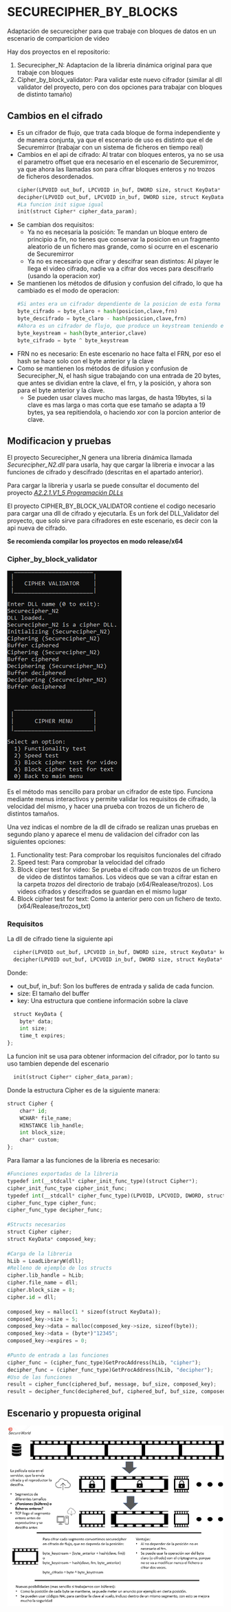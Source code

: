 # SECURECIPHER_BY_BLOCKS
Adaptación de securecipher para que trabaje con bloques de datos en un escenario de comparticion de video

Hay dos proyectos en el repositorio:
1. Securecipher_N: Adaptacion de la libreria dinámica original para que trabaje con bloques
2. Cipher_by_block_validator: Para validar este nuevo cifrador (similar al dll validator del proyecto, pero con dos opciones para trabajar con bloques de distinto tamaño)

## Cambios en el cifrado
* Es un cifrador de flujo, que trata cada bloque de forma independiente y de manera conjunta, ya que el escenario de uso es distinto que el de Securemirror (trabajar con un sistema de ficheros en tiempo real)
* Cambios en el api de cifrado: Al tratar con bloques enteros, ya no se usa el parametro offset que era necesario en el escenario de Securemirror, ya que ahora las llamadas son para cifrar bloques enteros y no trozos de ficheros desordenados.
  ```python
  cipher(LPVOID out_buf, LPCVOID in_buf, DWORD size, struct KeyData* key);
  decipher(LPVOID out_buf, LPCVOID in_buf, DWORD size, struct KeyData* key);
  #La funcion init sigue igual
  init(struct Cipher* cipher_data_param);
  ```
* Se cambian dos requisitos:
  * Ya no es necesaria la posición: Te mandan un bloque entero de principio a fin, no tienes que conservar la posicion en un fragmento aleatorio de un fichero mas grande, como si ocurre en el escenario de Securemirror
  * Ya no es necesario que cifrar y descifrar sean distintos: Al player le llega el video cifrado, nadie va a cifrar dos veces para descifrarlo (usando la operacion xor) 
* Se mantienen los métodos de difusion y confusion del cifrado, lo que ha cambiado es el modo de operacion:
  ```python
  #Si antes era un cifrador dependiente de la posicion de esta forma
  byte_cifrado = byte_claro + hash(posicion,clave,frn)
  byte_descifrado = byte_claro - hash(posicion,clave,frn)
  #Ahora es un cifrador de flujo, que produce un keystream teniendo en cuenta la informacion anterior y se aplica a los bytes en claro/cifrados
  byte_keystream = hash(byte_anterior,clave)
  byte_cifrado = byte ^ byte_keystream
  ```
* FRN no es necesario: En este escenario no hace falta el FRN, por eso el hash se hace solo con el byte anterior y la clave
* Como se mantienen los métodos de difusion y confusion de Securecipher_N, el hash sigue trabajando con una entrada de 20 bytes, que antes se dividian entre la clave, el frn, y la posición, y ahora son para el byte anterior y la clave.
  * Se pueden usar claves mucho mas largas, de hasta 19bytes, si la clave es mas larga o mas corta que ese tamaño se adapta a 19 bytes, ya sea repitiendola, o haciendo xor con la porcion anterior de clave.

## Modificacion y pruebas
El proyecto Securecipher_N genera una libreria dinámica llamada *Securecipher_N2.dll* para usarla, hay que cargar la libreria e invocar a las funciones de cifrado y descifrado (descritas en el apartado anterior).

Para cargar la libreria y usarla se puede consultar el documento del proyecto [*A2.2.1.V1_5 Programación DLLs*](https://docs.google.com/document/d/1m_plJjkZNEg5odUYjWM3gvHNJZuQKP_EuHUCmcLkFhE/edit?usp=sharing)

El proyecto CIPHER_BY_BLOCK_VALIDATOR contiene el codigo necesario para cargar una dll de cifrado y ejecutarla. Es un fork del DLL_Validator del proyecto, que solo sirve para cifradores en este escenario, es decir con la api nueva de cifrado.

**Se recomienda compilar los proyectos en modo release/x64**
### Cipher_by_block_validator
![menu](MenuValidator.PNG)

Es el método mas sencillo para probar un cifrador de este tipo. Funciona mediante menus interactivos y permite validar los requisitos de cifrado, la velocidad del mismo, y hacer una prueba con trozos de un fichero de distintos tamaños.

Una vez indicas el nombre de la dll de cifrado se realizan unas pruebas en segundo plano y aparece el menu de validacion del cifrador con las siguientes opciones:
1. Functionality test: Para comprobar los requisitos funcionales del cifrado
2. Speed test: Para comprobar la velocidad del cifrado
3. Block ciper test for video: Se prueba el cifrado con trozos de un fichero de video de distintos tamaños. Los videos que se van a cifrar estan en la carpeta *trozos* del directorio de trabajo (x64/Realease/trozos). Los videos cifrados y descifrados se guardan en el mismo lugar 
4. Block cipher test for text: Como la anterior pero con un fichero de texto.(x64/Realease/trozos_txt)

### Requisitos
La dll de cifrado tiene la siguiente api
```python
  cipher(LPVOID out_buf, LPCVOID in_buf, DWORD size, struct KeyData* key);
  decipher(LPVOID out_buf, LPCVOID in_buf, DWORD size, struct KeyData* key);
  ```
Donde:
* out_buf, in_buf: Son los bufferes de entrada y salida de cada funcion.
* size: El tamaño del buffer
* key: Una estructura que contiene información sobre la clave
```python
  struct KeyData {
	byte* data;
	int size;
	time_t expires;
};
  ```
La funcion init se usa para obtener informacion del cifrador, por lo tanto su uso tambien depende del escenario
```python
  init(struct Cipher* cipher_data_param);
  ```
Donde la estructura Cipher es de la siguiente manera:
```python
struct Cipher {
	char* id;
	WCHAR* file_name;
	HINSTANCE lib_handle;
	int block_size;
	char* custom;
};
```

Para llamar a las funciones de la libreria es necesario:
```python
#Funciones exportadas de la libreria
typedef int(__stdcall* cipher_init_func_type)(struct Cipher*);
cipher_init_func_type cipher_init_func;
typedef int(__stdcall* cipher_func_type)(LPVOID, LPCVOID, DWORD, struct KeyData*);
cipher_func_type cipher_func;
cipher_func_type decipher_func;

#Structs necesarios
struct Cipher cipher;
struct KeyData* composed_key;

#Carga de la libreria
hLib = LoadLibraryW(dll);
#Relleno de ejemplo de los structs
cipher.lib_handle = hLib;
cipher.file_name = dll;
cipher.block_size = 8;
cipher.id = dll;

composed_key = malloc(1 * sizeof(struct KeyData));
composed_key->size = 5;
composed_key->data = malloc(composed_key->size, sizeof(byte));
composed_key->data = (byte*)"12345";
composed_key->expires = 0;

#Punto de entrada a las funciones
cipher_func = (cipher_func_type)GetProcAddress(hLib, "cipher");
decipher_func = (cipher_func_type)GetProcAddress(hLib, "decipher");
#Uso de las funciones
result = cipher_func(ciphered_buf, message, buf_size, composed_key);
result = decipher_func(deciphered_buf, ciphered_buf, buf_size, composed_key);

```

## Escenario y propuesta original
![boceto](boceto1.png)
